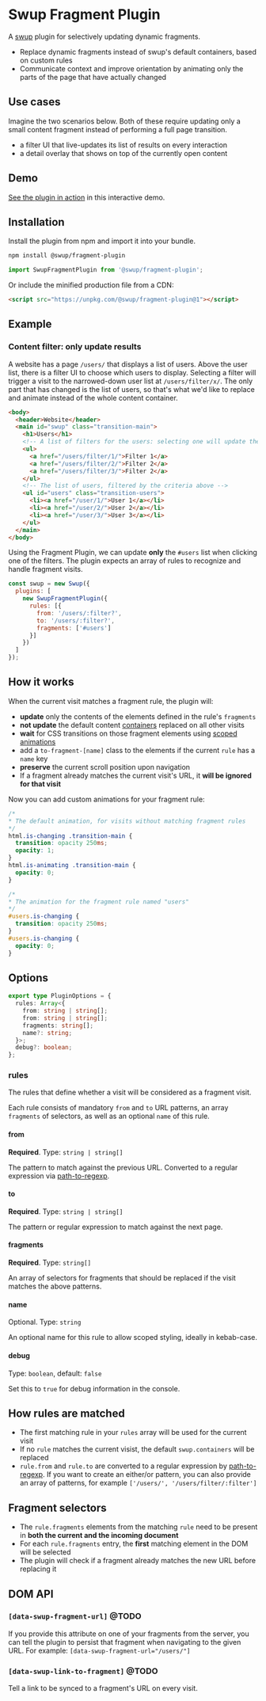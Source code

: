 # Swup Fragment Plugin

A [swup](https://swup.js.org) plugin for selectively updating dynamic fragments.

- Replace dynamic fragments instead of swup's default containers, based on custom rules
- Communicate context and improve orientation by animating only the parts of the page that have actually changed

## Use cases

Imagine the two scenarios below. Both of these require updating only a small content fragment instead
of performing a full page transition.

- a filter UI that live-updates its list of results on every interaction
- a detail overlay that shows on top of the currently open content

## Demo

[See the plugin in action](https://swup-fragment-plugin.netlify.app) in this interactive demo.

## Installation

Install the plugin from npm and import it into your bundle.

```bash
npm install @swup/fragment-plugin
```

```js
import SwupFragmentPlugin from '@swup/fragment-plugin';
```

Or include the minified production file from a CDN:

```html
<script src="https://unpkg.com/@swup/fragment-plugin@1"></script>
```

## Example

### Content filter: only update results

A website has a page `/users/` that displays a list of users. Above the user list, there
is a filter UI to choose which users to display. Selecting a filter will trigger a visit
to the narrowed-down user list at `/users/filter/x/`. The only part that has changed is the
list of users, so that's what we'd like to replace and animate instead of the whole content
container.

```html
<body>
  <header>Website</header>
  <main id="swup" class="transition-main">
    <h1>Users</h1>
    <!-- A list of filters for the users: selecting one will update the list below -->
    <ul>
      <a href="/users/filter/1/">Filter 1</a>
      <a href="/users/filter/2/">Filter 2</a>
      <a href="/users/filter/3/">Filter 2</a>
    </ul>
    <!-- The list of users, filtered by the criteria above -->
    <ul id="users" class="transition-users">
      <li><a href="/user/1/">User 1</a></li>
      <li><a href="/user/2/">User 2</a></li>
      <li><a href="/user/3/">User 3</a></li>
    </ul>
  </main>
</body>
```

Using the Fragment Plugin, we can update **only** the `#users` list when clicking one of the filters.
The plugin expects an array of rules to recognize and handle fragment visits.

```js
const swup = new Swup({
  plugins: [
    new SwupFragmentPlugin({
      rules: [{
        from: '/users/:filter?',
        to: '/users/:filter?',
        fragments: ['#users']
      }]
    })
  ]
});
```

## How it works

When the current visit matches a fragment rule, the plugin will:

- **update** only the contents of the elements defined in the rule's `fragments`
- **not update** the default content [containers](https://swup.js.org/options/#containers) replaced on all other visits
- **wait** for CSS transitions on those fragment elements using [scoped animations](https://swup.js.org/options/#animation-scope)
- add a `to-fragment-[name]` class to the elements if the current `rule` has a `name`  key
- **preserve** the current scroll position upon navigation
- If a fragment already matches the current visit's URL, it **will be ignored for that visit**

Now you can add custom animations for your fragment rule:

```css
/*
* The default animation, for visits without matching fragment rules
*/
html.is-changing .transition-main {
  transition: opacity 250ms;
  opacity: 1;
}
html.is-animating .transition-main {
  opacity: 0;
}

/*
* The animation for the fragment rule named "users"
*/
#users.is-changing {
  transition: opacity 250ms;
}
#users.is-changing {
  opacity: 0;
}
```

## Options

```typescript
export type PluginOptions = {
  rules: Array<{
    from: string | string[];
    from: string | string[];
    fragments: string[];
    name?: string;
  }>;
  debug?: boolean;
};
```

### rules

The rules that define whether a visit will be considered as a fragment visit.

Each rule consists of mandatory `from` and `to` URL patterns, an array `fragments` of selectors, as
well as an optional `name` of this rule.

#### from

**Required**. Type: `string | string[]`

The pattern to match against the previous URL. Converted to a regular expression via
[path-to-regexp](https://www.npmjs.com/package/path-to-regexp).

#### to

**Required**. Type: `string | string[]`

The pattern or regular expression to match against the next page.

#### fragments

**Required**. Type: `string[]`

An array of selectors for fragments that should be replaced if the visit matches the above patterns.

#### name

Optional. Type: `string`

An optional name for this rule to allow scoped styling, ideally in kebab-case.

#### debug

Type: `boolean`, default: `false`

Set this to `true` for debug information in the console.

## How rules are matched

- The first matching rule in your `rules` array will be used for the current visit
- If no `rule` matches the current visist, the default `swup.containers` will be replaced
- `rule.from` and `rule.to` are converted to a regular expression by [path-to-regexp](https://www.npmjs.com/package/path-to-regexp). If you want to create an either/or pattern, you can also provide an array of patterns, for example `['/users/', '/users/filter/:filter']`

## Fragment selectors

- The `rule.fragments` elements from the matching `rule` need to be present in **both the current and the incoming document**
- For each `rule.fragments` entry, the **first** matching element in the DOM will be selected
- The plugin will check if a fragment already matches the new URL before replacing it

## DOM API

### `[data-swup-fragment-url]` @TODO

If you provide this attribute on one of your fragments from the server, you can tell the plugin to persist that fragment when navigating to the given URL. For example: `[data-swup-fragment-url="/users/"]`

### `[data-swup-link-to-fragment]` @TODO

Tell a link to be synced to a fragment's URL on every visit.
